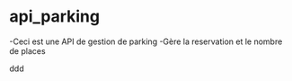 # api_parking
-Ceci est une API de gestion de parking
-Gère la reservation et le nombre de places 
 
ddd
